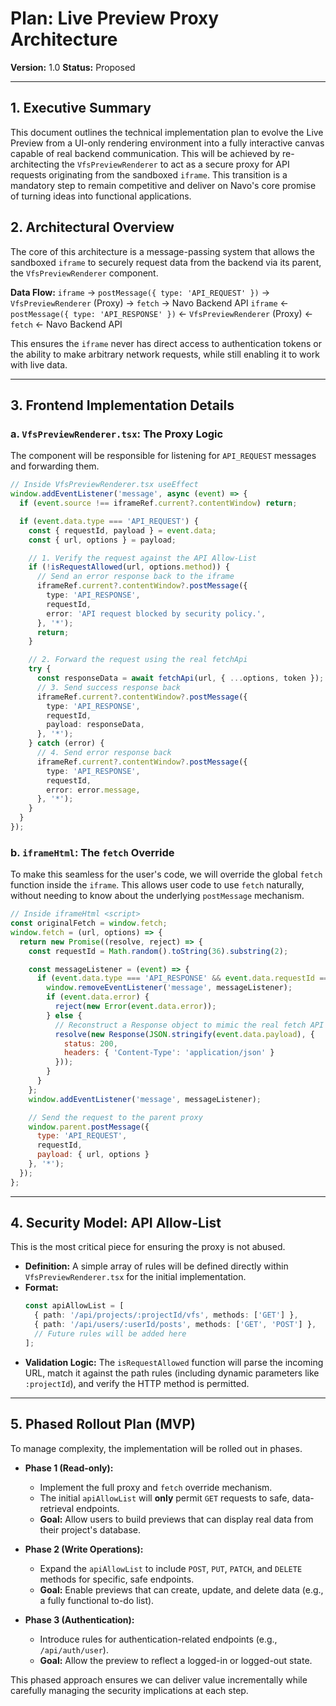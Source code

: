 # Plan: Live Preview Proxy Architecture

**Version:** 1.0
**Status:** Proposed

---

## 1. Executive Summary

This document outlines the technical implementation plan to evolve the Live Preview from a UI-only rendering environment into a fully interactive canvas capable of real backend communication. This will be achieved by re-architecting the `VfsPreviewRenderer` to act as a secure proxy for API requests originating from the sandboxed `iframe`. This transition is a mandatory step to remain competitive and deliver on Navo's core promise of turning ideas into functional applications.

## 2. Architectural Overview

The core of this architecture is a message-passing system that allows the sandboxed `iframe` to securely request data from the backend via its parent, the `VfsPreviewRenderer` component.

**Data Flow:**
`iframe` -> `postMessage({ type: 'API_REQUEST' })` -> `VfsPreviewRenderer` (Proxy) -> `fetch` -> Navo Backend API
`iframe` <- `postMessage({ type: 'API_RESPONSE' })` <- `VfsPreviewRenderer` (Proxy) <- `fetch` <- Navo Backend API

This ensures the `iframe` never has direct access to authentication tokens or the ability to make arbitrary network requests, while still enabling it to work with live data.

---

## 3. Frontend Implementation Details

### a. `VfsPreviewRenderer.tsx`: The Proxy Logic

The component will be responsible for listening for `API_REQUEST` messages and forwarding them.

```typescript
// Inside VfsPreviewRenderer.tsx useEffect
window.addEventListener('message', async (event) => {
  if (event.source !== iframeRef.current?.contentWindow) return;

  if (event.data.type === 'API_REQUEST') {
    const { requestId, payload } = event.data;
    const { url, options } = payload;

    // 1. Verify the request against the API Allow-List
    if (!isRequestAllowed(url, options.method)) {
      // Send an error response back to the iframe
      iframeRef.current?.contentWindow?.postMessage({
        type: 'API_RESPONSE',
        requestId,
        error: 'API request blocked by security policy.',
      }, '*');
      return;
    }

    // 2. Forward the request using the real fetchApi
    try {
      const responseData = await fetchApi(url, { ...options, token });
      // 3. Send success response back
      iframeRef.current?.contentWindow?.postMessage({
        type: 'API_RESPONSE',
        requestId,
        payload: responseData,
      }, '*');
    } catch (error) {
      // 4. Send error response back
      iframeRef.current?.contentWindow?.postMessage({
        type: 'API_RESPONSE',
        requestId,
        error: error.message,
      }, '*');
    }
  }
});
```

### b. `iframeHtml`: The `fetch` Override

To make this seamless for the user's code, we will override the global `fetch` function inside the `iframe`. This allows user code to use `fetch` naturally, without needing to know about the underlying `postMessage` mechanism.

```javascript
// Inside iframeHtml <script>
const originalFetch = window.fetch;
window.fetch = (url, options) => {
  return new Promise((resolve, reject) => {
    const requestId = Math.random().toString(36).substring(2);

    const messageListener = (event) => {
      if (event.data.type === 'API_RESPONSE' && event.data.requestId === requestId) {
        window.removeEventListener('message', messageListener);
        if (event.data.error) {
          reject(new Error(event.data.error));
        } else {
          // Reconstruct a Response object to mimic the real fetch API
          resolve(new Response(JSON.stringify(event.data.payload), {
            status: 200,
            headers: { 'Content-Type': 'application/json' }
          }));
        }
      }
    };
    window.addEventListener('message', messageListener);

    // Send the request to the parent proxy
    window.parent.postMessage({
      type: 'API_REQUEST',
      requestId,
      payload: { url, options }
    }, '*');
  });
};
```

---

## 4. Security Model: API Allow-List

This is the most critical piece for ensuring the proxy is not abused.

- **Definition:** A simple array of rules will be defined directly within `VfsPreviewRenderer.tsx` for the initial implementation.
- **Format:**
  ```typescript
  const apiAllowList = [
    { path: '/api/projects/:projectId/vfs', methods: ['GET'] },
    { path: '/api/users/:userId/posts', methods: ['GET', 'POST'] },
    // Future rules will be added here
  ];
  ```
- **Validation Logic:** The `isRequestAllowed` function will parse the incoming URL, match it against the path rules (including dynamic parameters like `:projectId`), and verify the HTTP method is permitted.

---

## 5. Phased Rollout Plan (MVP)

To manage complexity, the implementation will be rolled out in phases.

- **Phase 1 (Read-only):**
  - Implement the full proxy and `fetch` override mechanism.
  - The initial `apiAllowList` will **only** permit `GET` requests to safe, data-retrieval endpoints.
  - **Goal:** Allow users to build previews that can display real data from their project's database.

- **Phase 2 (Write Operations):**
  - Expand the `apiAllowList` to include `POST`, `PUT`, `PATCH`, and `DELETE` methods for specific, safe endpoints.
  - **Goal:** Enable previews that can create, update, and delete data (e.g., a fully functional to-do list).

- **Phase 3 (Authentication):**
  - Introduce rules for authentication-related endpoints (e.g., `/api/auth/user`).
  - **Goal:** Allow the preview to reflect a logged-in or logged-out state.

This phased approach ensures we can deliver value incrementally while carefully managing the security implications at each step.
